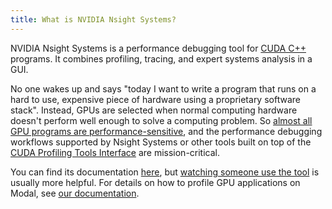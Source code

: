 ```yaml
---
title: What is NVIDIA Nsight Systems?
---
```


NVIDIA Nsight Systems is a performance debugging tool for
[CUDA C++](/gpu-glossary/host-software/cuda-c) programs. It combines profiling,
tracing, and expert systems analysis in a GUI.

No one wakes up and says "today I want to write a program that runs on a hard to
use, expensive piece of hardware using a proprietary software stack". Instead,
GPUs are selected when normal computing hardware doesn't perform well enough to
solve a computing problem. So [almost all GPU programs are performance-sensitive](/gpu-glossary/perf),
and the performance debugging workflows supported by Nsight Systems or other
tools built on top of the
[CUDA Profiling Tools Interface](/gpu-glossary/host-software/cupti) are
mission-critical.

You can find its documentation
[here](https://docs.nvidia.com/nsight-systems/index.html), but
[watching someone use the tool](https://www.youtube.com/watch?v=dUDGO66IadU) is
usually more helpful. For details on how to profile GPU applications on Modal,
see [our documentation](https://modal.com/docs/examples/nsys).
